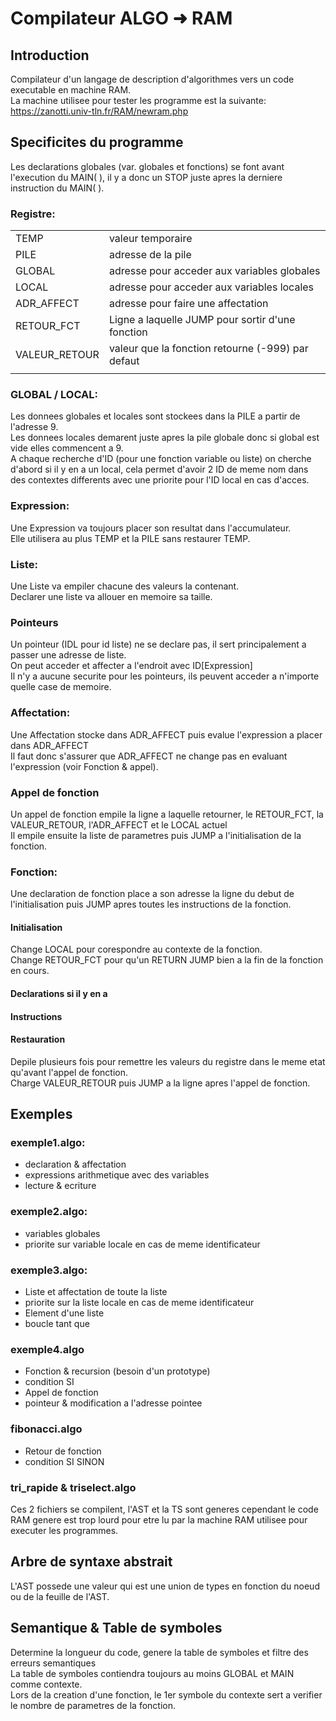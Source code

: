 Compilateur ALGO &#10140; RAM
=======================
## Introduction
Compilateur d'un langage de description d'algorithmes vers un code executable en machine RAM.\
La machine utilisee pour tester les programme est la suivante: https://zanotti.univ-tln.fr/RAM/newram.php

## Specificites du programme
Les declarations globales (var. globales et fonctions) se font avant l'execution du MAIN( ),
il y a donc un STOP juste apres la derniere instruction du MAIN( ).

### Registre:
|               |                                                   |
|---------------|---------------------------------------------------|
| TEMP          | valeur temporaire                                 |
| PILE          | adresse de la pile                                |
| GLOBAL        | adresse pour acceder aux variables globales       |
| LOCAL         | adresse pour acceder aux variables locales        |
| ADR_AFFECT    | adresse pour faire une affectation                |
| RETOUR_FCT    | Ligne a laquelle JUMP pour sortir d'une fonction  |
| VALEUR_RETOUR | valeur que la fonction retourne (-999) par defaut |
|               |                                                   |
### GLOBAL / LOCAL:
Les donnees globales et locales sont stockees dans la PILE a partir de l'adresse 9.\
Les donnees locales demarent juste apres la pile globale donc si global est vide elles commencent a 9.\
A chaque recherche d'ID (pour une fonction variable ou liste) on cherche d'abord si il y en a un local, cela permet d'avoir 2 ID de meme nom dans des contextes differents avec une priorite pour l'ID local en cas d'acces.

### Expression:
Une Expression va toujours placer son resultat dans l'accumulateur.\
Elle utilisera au plus TEMP et la PILE sans restaurer TEMP.

### Liste:
Une Liste va empiler chacune des valeurs la contenant.\
Declarer une liste va allouer en memoire sa taille.

### Pointeurs
Un pointeur (IDL pour id liste) ne se declare pas, il sert principalement a passer une adresse de liste.\
On peut acceder et affecter a l'endroit avec ID[Expression]\
Il n'y a aucune securite pour les pointeurs, ils peuvent acceder a n'importe quelle case de memoire.

### Affectation:
Une Affectation stocke dans ADR_AFFECT puis evalue l'expression a placer dans ADR_AFFECT\
Il faut donc s'assurer que ADR_AFFECT ne change pas en evaluant l'expression (voir Fonction & appel).

### Appel de fonction
Un appel de fonction empile la ligne a laquelle retourner, le RETOUR_FCT, la VALEUR_RETOUR, l'ADR_AFFECT et le LOCAL actuel\
Il empile ensuite la liste de parametres puis JUMP a l'initialisation de la fonction.

### Fonction:
Une declaration de fonction place a son adresse la ligne du debut de l'initialisation puis
JUMP apres toutes les instructions de la fonction.
#### Initialisation
Change LOCAL pour corespondre au contexte de la fonction.\
Change RETOUR_FCT pour qu'un RETURN JUMP bien a la fin de la fonction en cours.
#### Declarations si il y en a
#### Instructions
#### Restauration
Depile plusieurs fois pour remettre les valeurs du registre dans le meme etat qu'avant l'appel de fonction.\
Charge VALEUR_RETOUR puis JUMP a la ligne apres l'appel de fonction.
## Exemples
### exemple1.algo:
- declaration & affectation
- expressions arithmetique avec des variables
- lecture & ecriture
### exemple2.algo:
- variables globales
- priorite sur variable locale en cas de meme identificateur
### exemple3.algo:
- Liste et affectation de toute la liste
- priorite sur la liste locale en cas de meme identificateur
- Element d'une liste
- boucle tant que
### exemple4.algo
- Fonction & recursion (besoin d'un prototype)
- condition SI
- Appel de fonction
- pointeur & modification a l'adresse pointee
### fibonacci.algo
- Retour de fonction
- condition SI SINON
### tri_rapide & triselect.algo
Ces 2 fichiers se compilent, l'AST et la TS sont generes cependant le code RAM genere est trop lourd pour etre lu par la machine RAM utilisee pour executer les programmes.

## Arbre de syntaxe abstrait
L'AST possede une valeur qui est une union de types en fonction du noeud ou de la feuille de l'AST.
## Semantique & Table de symboles
Determine la longueur du code, genere la table de symboles et filtre des erreurs semantiques\
La table de symboles contiendra toujours au moins GLOBAL et MAIN comme contexte.\
Lors de la creation d'une fonction, le 1er symbole du contexte sert a verifier le nombre de parametres de la fonction.





